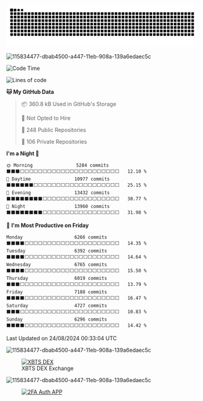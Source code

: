
<!--
<div>
    <a href="https://github.com/technologiespro">
        <img height="180em" src="https://github-readme-stats.vercel.app/api?username=technologiespro&show_icons=true&theme=prussian&include_all_commits=true&count_private=true"/>
        <img height="180em" src="https://github-readme-stats.vercel.app/api/top-langs/?username=technologiespro&layout=compact&langs_count=7&theme=prussian"/>
    </a>
</div>
-->


![snake animation](https://github.com/technologiespro/technologiespro/blob/output/github-snake-dark.svg?color_snake=orange&color_dots=#575757,#74cc8f,#44a662,#228240,#065e21)



![115834477-dbab4500-a447-11eb-908a-139a6edaec5c](https://user-images.githubusercontent.com/9394904/178273008-8bc0cb36-da9e-4533-9a3a-edc2486d3ee4.gif)

<!--START_SECTION:waka-->
![Code Time](http://img.shields.io/badge/Code%20Time-799%20hrs%2016%20mins-blue)

![Lines of code](https://img.shields.io/badge/From%20Hello%20World%20I%27ve%20Written-4.4%20million%20lines%20of%20code-blue)

**🐱 My GitHub Data** 

> 📦 360.8 kB Used in GitHub's Storage 
 > 
> 🚫 Not Opted to Hire
 > 
> 📜 248 Public Repositories 
 > 
> 🔑 106 Private Repositories 
 > 
**I'm a Night 🦉** 

```text
🌞 Morning                5284 commits        ⬛⬛⬛⬜⬜⬜⬜⬜⬜⬜⬜⬜⬜⬜⬜⬜⬜⬜⬜⬜⬜⬜⬜⬜⬜   12.10 % 
🌆 Daytime                10977 commits       ⬛⬛⬛⬛⬛⬛⬜⬜⬜⬜⬜⬜⬜⬜⬜⬜⬜⬜⬜⬜⬜⬜⬜⬜⬜   25.15 % 
🌃 Evening                13432 commits       ⬛⬛⬛⬛⬛⬛⬛⬛⬜⬜⬜⬜⬜⬜⬜⬜⬜⬜⬜⬜⬜⬜⬜⬜⬜   30.77 % 
🌙 Night                  13960 commits       ⬛⬛⬛⬛⬛⬛⬛⬛⬜⬜⬜⬜⬜⬜⬜⬜⬜⬜⬜⬜⬜⬜⬜⬜⬜   31.98 % 
```
📅 **I'm Most Productive on Friday** 

```text
Monday                   6266 commits        ⬛⬛⬛⬛⬜⬜⬜⬜⬜⬜⬜⬜⬜⬜⬜⬜⬜⬜⬜⬜⬜⬜⬜⬜⬜   14.35 % 
Tuesday                  6392 commits        ⬛⬛⬛⬛⬜⬜⬜⬜⬜⬜⬜⬜⬜⬜⬜⬜⬜⬜⬜⬜⬜⬜⬜⬜⬜   14.64 % 
Wednesday                6765 commits        ⬛⬛⬛⬛⬜⬜⬜⬜⬜⬜⬜⬜⬜⬜⬜⬜⬜⬜⬜⬜⬜⬜⬜⬜⬜   15.50 % 
Thursday                 6019 commits        ⬛⬛⬛⬜⬜⬜⬜⬜⬜⬜⬜⬜⬜⬜⬜⬜⬜⬜⬜⬜⬜⬜⬜⬜⬜   13.79 % 
Friday                   7188 commits        ⬛⬛⬛⬛⬜⬜⬜⬜⬜⬜⬜⬜⬜⬜⬜⬜⬜⬜⬜⬜⬜⬜⬜⬜⬜   16.47 % 
Saturday                 4727 commits        ⬛⬛⬛⬜⬜⬜⬜⬜⬜⬜⬜⬜⬜⬜⬜⬜⬜⬜⬜⬜⬜⬜⬜⬜⬜   10.83 % 
Sunday                   6296 commits        ⬛⬛⬛⬛⬜⬜⬜⬜⬜⬜⬜⬜⬜⬜⬜⬜⬜⬜⬜⬜⬜⬜⬜⬜⬜   14.42 % 
```



 Last Updated on 24/08/2024 00:33:04 UTC
<!--END_SECTION:waka-->


![115834477-dbab4500-a447-11eb-908a-139a6edaec5c](https://user-images.githubusercontent.com/9394904/178273008-8bc0cb36-da9e-4533-9a3a-edc2486d3ee4.gif)

<figure>
<a href="https://xbts.io">
  <img
  src="https://user-images.githubusercontent.com/9394904/178296762-e36a53a1-3f1b-4b76-a13b-1ff079a8e1b9.svg"
  alt="XBTS DEX" title="XBTS Cross-Chain DEX"/>
</a>

<br/>

<figcaption>XBTS DEX Exchange</figcaption>
</figure>

![115834477-dbab4500-a447-11eb-908a-139a6edaec5c](https://user-images.githubusercontent.com/9394904/178273008-8bc0cb36-da9e-4533-9a3a-edc2486d3ee4.gif)




<figure>
<a href="https://github.com/technologiespro/smart2fa/releases">
  <img
  src="https://user-images.githubusercontent.com/9394904/178302234-12e6d562-0f02-4846-8d13-5e06b3086d4c.png"
  alt="2FA Auth APP" title="Open Source 2FA AUTH"/>
</a>
</figure>




